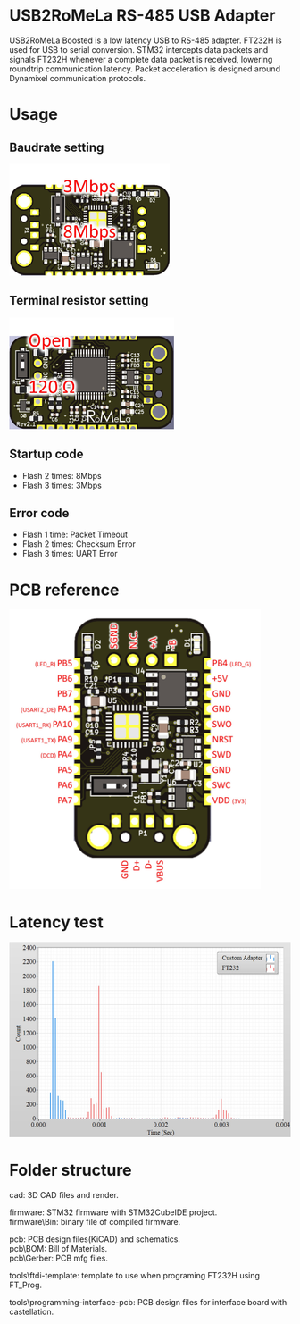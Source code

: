 # USB2RoMeLa RS-485 USB Adapter

USB2RoMeLa Boosted is a low latency USB to RS-485 adapter. FT232H is used for USB to serial conversion. STM32 intercepts data packets and signals FT232H whenever a complete data packet is received, lowering roundtrip communication latency.
Packet acceleration is designed around Dynamixel communication protocols. 

# Usage

## Baudrate setting

<img src="/docs/baud_setting.jpg" height="200">

## Terminal resistor setting

<img src="/docs/terminal_resistor_setting.jpg" height="200">

## Startup code
 - Flash 2 times: 8Mbps
 - Flash 3 times: 3Mbps
## Error code 
 - Flash 1 time: Packet Timeout
 - Flash 2 times: Checksum Error
 - Flash 3 times: UART Error

# PCB reference

<img src="/docs/pcb_reference.jpg" height="500">

# Latency test

<img src="/docs/usb_latency.jpg" height="350">

# Folder structure

cad: 3D CAD files and render.

firmware: STM32 firmware with STM32CubeIDE project. \
firmware\Bin: binary file of compiled firmware.

pcb: PCB design files(KiCAD) and schematics. \
pcb\BOM: Bill of Materials. \
pcb\Gerber: PCB mfg files.

tools\ftdi-template: template to use when programing FT232H using FT_Prog.

tools\programming-interface-pcb: PCB design files for interface board with castellation. 

